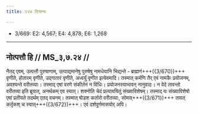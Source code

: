```yaml
---
title: २२७ टिप्पन्यः

---
```

- 3/669: E2: 4,567; E4: 4,878; E6: 1,268

____________________________________________


## नोत्पत्तौ हि // MS_३,७.२४ //

नैतद् एवम्, उत्पत्तौ पुरुषाणाम्, उत्पाद्यमानेषु पुरुषेषु नामधेयानि भिद्यन्ते - ब्राह्मणं+++({3/670})+++ वृणीते, होतारम् वृणीते, उद्गातारं वृणीते, अध्वर्युं वृणीत इत्येवमादि। तस्मात् कर्मणि तैर् एवं नामकैः प्रयोजनम्, अवश्यन्ते वरीतव्याः। तस्माद् एषां वरणे संकीर्तनं न विधिः। प्रयोजनस्याभावन् नानुवादः। न वेदे तावन्तो वरीतव्या इति ब्रूयात्, अनर्थकम् एव स्यात्। शक्नोति चेदं प्रत्याययितुं संख्याविशेषम्। तस्माद् यः संख्याविशेषो एषां प्रतीयते तदर्थम् एतद् वचनम्। तस्मात् षोडश कर्तारो वरीतव्याः, सोमस्+++({3/671})+++ तावत् कर्तृकश् च स्यात्+++({3/672})+++। एवं दर्शपूर्णमासयोर् अपि।
